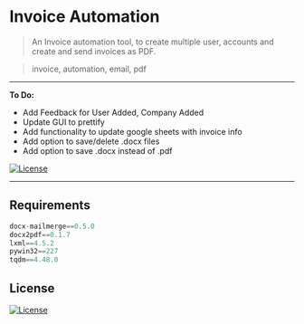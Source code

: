 # Invoice Automation

> An Invoice automation tool, to create multiple user, accounts and create and send invoices as PDF.

> invoice, automation, email, pdf

---

**To Do:**

- Add Feedback for User Added, Company Added
- Update GUI to prettify
- Add functionality to update google sheets with invoice info
- Add option to save/delete .docx files
- Add option to save .docx instead of .pdf

[![License](http://img.shields.io/:license-mit-blue.svg?style=flat-square)](http://badges.mit-license.org)

---

## Requirements

```python
docx-mailmerge==0.5.0
docx2pdf==0.1.7
lxml==4.5.2
pywin32==227
tqdm==4.48.0
```

## License

[![License](http://img.shields.io/:license-mit-blue.svg?style=flat-square)](http://badges.mit-license.org)
